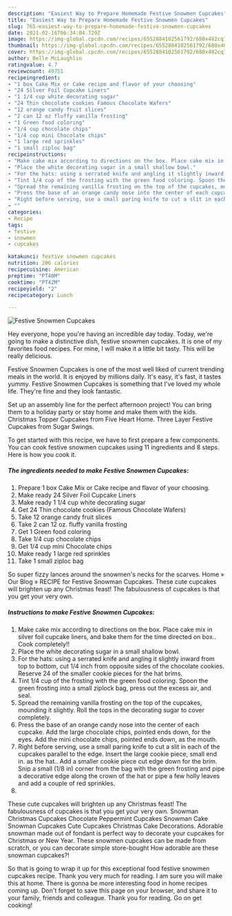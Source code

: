 ```yaml
---
description: "Easiest Way to Prepare Homemade Festive Snowmen Cupcakes"
title: "Easiest Way to Prepare Homemade Festive Snowmen Cupcakes"
slug: 765-easiest-way-to-prepare-homemade-festive-snowmen-cupcakes
date: 2021-02-16T06:34:04.729Z
image: https://img-global.cpcdn.com/recipes/6552884102561792/680x482cq70/festive-snowmen-cupcakes-recipe-main-photo.jpg
thumbnail: https://img-global.cpcdn.com/recipes/6552884102561792/680x482cq70/festive-snowmen-cupcakes-recipe-main-photo.jpg
cover: https://img-global.cpcdn.com/recipes/6552884102561792/680x482cq70/festive-snowmen-cupcakes-recipe-main-photo.jpg
author: Belle McLaughlin
ratingvalue: 4.7
reviewcount: 49751
recipeingredient:
- "1 box Cake Mix or Cake recipe and flavor of your choosing"
- "24 Silver Foil Cupcake Liners"
- "1 1/4 cup white decorating sugar"
- "24 Thin chocolate cookies Famous Chocolate Wafers"
- "12 orange candy fruit slices"
- "2 can 12 oz fluffy vanilla frosting"
- "1 Green food coloring"
- "1/4 cup chocolate chips"
- "1/4 cup mini Chocolate chips"
- "1 large red sprinkles"
- "1 small ziploc bag"
recipeinstructions:
- "Make cake mix according to directions on the box. Place cake mix in silver foil cupcake liners, and bake them for the time directed on box..  Cook completely!!"
- "Place the white decorating sugar in a small shallow bowl."
- "For the hats: using a serrated knife and angling it slightly inward from top to bottom, cut 1/4 inch from opposite sides of the chocolate cookies. Reserve 24 of the smaller cookie pieces for the hat brims."
- "Tint 1/4 cup of the frosting with the green food coloring. Spoon the green frosting into a small ziplock bag, press out the excess air, and seal."
- "Spread the remaining vanilla frosting on the top of the cupcakes, mounding it slightly. Roll the tops in the decorating sugar to cover completely."
- "Press the base of an orange candy nose into the center of each cupcake. Add the large chocolate chips, pointed ends down, for the eyes. Add the mini chocolate chips, pointed ends down, as the mouth."
- "Right before serving, use a small paring knife to cut a slit in each of the cupcakes parallel to the edge. Insert the large cookie piece, small end in. as the hat.. Add a smaller cookie piece cut edge down for the brim. Snip a small (1/8 in) corner from the bag with the green frosting and pipe a decorative edge along the crown of the hat or pipe a few holly leaves and add a couple of red sprinkles."
- ""
categories:
- Recipe
tags:
- festive
- snowmen
- cupcakes

katakunci: festive snowmen cupcakes 
nutrition: 206 calories
recipecuisine: American
preptime: "PT40M"
cooktime: "PT42M"
recipeyield: "2"
recipecategory: Lunch

---
```



![Festive Snowmen Cupcakes](https://img-global.cpcdn.com/recipes/6552884102561792/680x482cq70/festive-snowmen-cupcakes-recipe-main-photo.jpg)

Hey everyone, hope you're having an incredible day today. Today, we're going to make a distinctive dish, festive snowmen cupcakes. It is one of my favorites food recipes. For mine, I will make it a little bit tasty. This will be really delicious.

Festive Snowmen Cupcakes is one of the most well liked of current trending meals in the world. It is enjoyed by millions daily. It's easy, it's fast, it tastes yummy. Festive Snowmen Cupcakes is something that I've loved my whole life. They're fine and they look fantastic.

Set up an assembly line for the perfect afternoon project! You can bring them to a holiday party or stay home and make them with the kids. Christmas Topper Cupcakes from Five Heart Home. Three Layer Festive Cupcakes from Sugar Swings.


To get started with this recipe, we have to first prepare a few components. You can cook festive snowmen cupcakes using 11 ingredients and 8 steps. Here is how you cook it.

<!--inarticleads1-->

##### The ingredients needed to make Festive Snowmen Cupcakes:

1. Prepare 1 box Cake Mix or Cake recipe and flavor of your choosing.
1. Make ready 24 Silver Foil Cupcake Liners
1. Make ready 1 1/4 cup white decorating sugar
1. Get 24 Thin chocolate cookies (Famous Chocolate Wafers)
1. Take 12 orange candy fruit slices
1. Take 2 can 12 oz. fluffy vanilla frosting
1. Get 1 Green food coloring
1. Take 1/4 cup chocolate chips
1. Get 1/4 cup mini Chocolate chips
1. Make ready 1 large red sprinkles
1. Take 1 small ziploc bag


So super fizzy lances around the snowmen&#39;s necks for the scarves. Home » Our Blog » RECIPE for Festive Snowman Cupcakes. These cute cupcakes will brighten up any Christmas feast! The fabulousness of cupcakes is that you get your very own. 

<!--inarticleads2-->

##### Instructions to make Festive Snowmen Cupcakes:

1. Make cake mix according to directions on the box. Place cake mix in silver foil cupcake liners, and bake them for the time directed on box..  Cook completely!!
1. Place the white decorating sugar in a small shallow bowl.
1. For the hats: using a serrated knife and angling it slightly inward from top to bottom, cut 1/4 inch from opposite sides of the chocolate cookies. Reserve 24 of the smaller cookie pieces for the hat brims.
1. Tint 1/4 cup of the frosting with the green food coloring. Spoon the green frosting into a small ziplock bag, press out the excess air, and seal.
1. Spread the remaining vanilla frosting on the top of the cupcakes, mounding it slightly. Roll the tops in the decorating sugar to cover completely.
1. Press the base of an orange candy nose into the center of each cupcake. Add the large chocolate chips, pointed ends down, for the eyes. Add the mini chocolate chips, pointed ends down, as the mouth.
1. Right before serving, use a small paring knife to cut a slit in each of the cupcakes parallel to the edge. Insert the large cookie piece, small end in. as the hat.. Add a smaller cookie piece cut edge down for the brim. Snip a small (1/8 in) corner from the bag with the green frosting and pipe a decorative edge along the crown of the hat or pipe a few holly leaves and add a couple of red sprinkles.
1. 


These cute cupcakes will brighten up any Christmas feast! The fabulousness of cupcakes is that you get your very own. Snowman Christmas Cupcakes Chocolate Peppermint Cupcakes Snowman Cake Snowman Cupcakes Cute Cupcakes Christmas Cake Decorations. Adorable snowman made out of fondant is perfect way to decorate your cupcakes for Christmas or New Year. These snowmen cupcakes can be made from scratch, or you can decorate simple store-bought How adorable are these snowman cupcakes?! 

So that is going to wrap it up for this exceptional food festive snowmen cupcakes recipe. Thank you very much for reading. I am sure you will make this at home. There is gonna be more interesting food in home recipes coming up. Don't forget to save this page on your browser, and share it to your family, friends and colleague. Thank you for reading. Go on get cooking!
